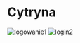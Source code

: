 # Cytryna

![logowanie1](https://github.com/user-attachments/assets/7b7dc17b-e231-44ed-b916-c22c51e1a0dc)
![login2](https://github.com/user-attachments/assets/56025d85-c0fd-41f1-95b3-6bf6ee0e156e)

